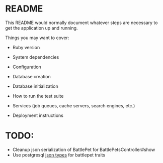 # README

This README would normally document whatever steps are necessary to get the
application up and running.

Things you may want to cover:

* Ruby version

* System dependencies

* Configuration

* Database creation

* Database initialization

* How to run the test suite

* Services (job queues, cache servers, search engines, etc.)

* Deployment instructions

# TODO:

* Cleanup json serialization of BattlePet for BattlePetsController#show
* Use postgresql [json types](http://www.tutorialspoint.com/postgresql/postgresql_data_types.htm) for battlepet traits
